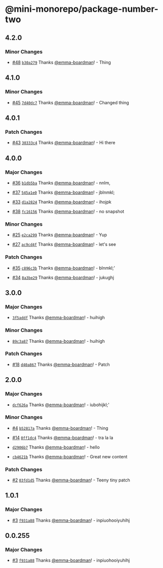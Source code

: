 # @mini-monorepo/package-number-two

## 4.2.0

### Minor Changes

- [#48](https://github.com/emma-boardman/test-github-actions-flow/pull/48) [`b30a279`](https://github.com/emma-boardman/test-github-actions-flow/commit/b30a279249b7713aacc5cf0c16930e14702050b3) Thanks [@emma-boardman](https://github.com/emma-boardman)! - Thing

## 4.1.0

### Minor Changes

- [#45](https://github.com/emma-boardman/test-github-actions-flow/pull/45) [`7d40dc7`](https://github.com/emma-boardman/test-github-actions-flow/commit/7d40dc7fbbb0a79f69049a9ba1e7413b252c33c7) Thanks [@emma-boardman](https://github.com/emma-boardman)! - Changed thing

## 4.0.1

### Patch Changes

- [#43](https://github.com/emma-boardman/test-github-actions-flow/pull/43) [`30333c4`](https://github.com/emma-boardman/test-github-actions-flow/commit/30333c43f3eeadc5a30d9c3758215a35655edf5a) Thanks [@emma-boardman](https://github.com/emma-boardman)! - Hi there

## 4.0.0

### Major Changes

- [#36](https://github.com/emma-boardman/test-github-actions-flow/pull/36) [`b1db5ba`](https://github.com/emma-boardman/test-github-actions-flow/commit/b1db5ba76a31257b50943f37febaa48cd3ede061) Thanks [@emma-boardman](https://github.com/emma-boardman)! - nnlm,

- [#37](https://github.com/emma-boardman/test-github-actions-flow/pull/37) [`545a1e0`](https://github.com/emma-boardman/test-github-actions-flow/commit/545a1e0b58f2642f3f2d0619a8fa013767a34998) Thanks [@emma-boardman](https://github.com/emma-boardman)! - jblnmkl;

- [#33](https://github.com/emma-boardman/test-github-actions-flow/pull/33) [`d1a2824`](https://github.com/emma-boardman/test-github-actions-flow/commit/d1a28246122ee797e460412f5f142444a8a618fd) Thanks [@emma-boardman](https://github.com/emma-boardman)! - ihojpk

- [#38](https://github.com/emma-boardman/test-github-actions-flow/pull/38) [`fc16156`](https://github.com/emma-boardman/test-github-actions-flow/commit/fc16156045a68593336c4b47c0b7df6ff77282fa) Thanks [@emma-boardman](https://github.com/emma-boardman)! - no snapshot

### Minor Changes

- [#25](https://github.com/emma-boardman/test-github-actions-flow/pull/25) [`e2ca299`](https://github.com/emma-boardman/test-github-actions-flow/commit/e2ca2993a80f379d1d33ed945180af42094c68b5) Thanks [@emma-boardman](https://github.com/emma-boardman)! - Yup

- [#27](https://github.com/emma-boardman/test-github-actions-flow/pull/27) [`ac9cd4f`](https://github.com/emma-boardman/test-github-actions-flow/commit/ac9cd4f207bd715ffcdd9f58ffdb638214ee7e85) Thanks [@emma-boardman](https://github.com/emma-boardman)! - let's see

### Patch Changes

- [#35](https://github.com/emma-boardman/test-github-actions-flow/pull/35) [`c896c3b`](https://github.com/emma-boardman/test-github-actions-flow/commit/c896c3b6f66ca379535d985fb0a87bd88006a743) Thanks [@emma-boardman](https://github.com/emma-boardman)! - blnmkl;'

- [#34](https://github.com/emma-boardman/test-github-actions-flow/pull/34) [`8a3be29`](https://github.com/emma-boardman/test-github-actions-flow/commit/8a3be297e9f7e2d83640776ea84799fb7ed9132e) Thanks [@emma-boardman](https://github.com/emma-boardman)! - jukughj

## 3.0.0

### Major Changes

- [`3f5addf`](https://github.com/emma-boardman/test-github-actions-flow/commit/3f5addf4cd3d948b7e576a5a8a542375d10d877c) Thanks [@emma-boardman](https://github.com/emma-boardman)! - huihigh

### Minor Changes

- [`89c3a87`](https://github.com/emma-boardman/test-github-actions-flow/commit/89c3a8767d2349851be0cb65e6ce135a6106101b) Thanks [@emma-boardman](https://github.com/emma-boardman)! - huihigh

### Patch Changes

- [#18](https://github.com/emma-boardman/test-github-actions-flow/pull/18) [`d40a867`](https://github.com/emma-boardman/test-github-actions-flow/commit/d40a8670cfd2a721a22559018b894e7b2a6640a2) Thanks [@emma-boardman](https://github.com/emma-boardman)! - Patch

## 2.0.0

### Major Changes

- [`dcf626a`](https://github.com/emma-boardman/test-github-actions-flow/commit/dcf626a3b80beecf7f1697a99546d43b93c003aa) Thanks [@emma-boardman](https://github.com/emma-boardman)! - iubohijkl;'

### Minor Changes

- [#4](https://github.com/emma-boardman/test-github-actions-flow/pull/4) [`b52817a`](https://github.com/emma-boardman/test-github-actions-flow/commit/b52817a67e7986b066c5e58b39cff5e64f4cc604) Thanks [@emma-boardman](https://github.com/emma-boardman)! - Thing

- [#14](https://github.com/emma-boardman/test-github-actions-flow/pull/14) [`0ff1dc4`](https://github.com/emma-boardman/test-github-actions-flow/commit/0ff1dc4d5d2366cf43c4851b0bbd9d307306f9ed) Thanks [@emma-boardman](https://github.com/emma-boardman)! - tra la la

- [`d2906b7`](https://github.com/emma-boardman/test-github-actions-flow/commit/d2906b73ae73e21d559b5a857e8450bc11f23ad3) Thanks [@emma-boardman](https://github.com/emma-boardman)! - hello

- [`cb4621b`](https://github.com/emma-boardman/test-github-actions-flow/commit/cb4621bf48bbbcec223cfca70e353eca6bc5e02b) Thanks [@emma-boardman](https://github.com/emma-boardman)! - Great new content

### Patch Changes

- [#2](https://github.com/emma-boardman/test-github-actions-flow/pull/2) [`03fd1d5`](https://github.com/emma-boardman/test-github-actions-flow/commit/03fd1d55689bb709ee8efa34deaf18a1681e4c67) Thanks [@emma-boardman](https://github.com/emma-boardman)! - Teeny tiny patch

## 1.0.1

### Major Changes

- [#3](https://github.com/emma-boardman/test-github-actions-flow/pull/3) [`f931a88`](https://github.com/emma-boardman/test-github-actions-flow/commit/f931a88f4b2000392eeaacf6a79da99e154263f7) Thanks [@emma-boardman](https://github.com/emma-boardman)! - inpiuohooiyuhihj

## 0.0.255

### Major Changes

- [#3](https://github.com/emma-boardman/test-github-actions-flow/pull/3) [`f931a88`](https://github.com/emma-boardman/test-github-actions-flow/commit/f931a88f4b2000392eeaacf6a79da99e154263f7) Thanks [@emma-boardman](https://github.com/emma-boardman)! - inpiuohooiyuhihj
